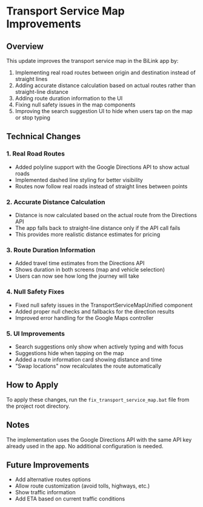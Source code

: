 # Transport Service Map Improvements

## Overview
This update improves the transport service map in the BiLink app by:

1. Implementing real road routes between origin and destination instead of straight lines
2. Adding accurate distance calculation based on actual routes rather than straight-line distance
3. Adding route duration information to the UI
4. Fixing null safety issues in the map components
5. Improving the search suggestion UI to hide when users tap on the map or stop typing

## Technical Changes

### 1. Real Road Routes
- Added polyline support with the Google Directions API to show actual roads
- Implemented dashed line styling for better visibility
- Routes now follow real roads instead of straight lines between points

### 2. Accurate Distance Calculation
- Distance is now calculated based on the actual route from the Directions API
- The app falls back to straight-line distance only if the API call fails
- This provides more realistic distance estimates for pricing

### 3. Route Duration Information
- Added travel time estimates from the Directions API
- Shows duration in both screens (map and vehicle selection)
- Users can now see how long the journey will take

### 4. Null Safety Fixes
- Fixed null safety issues in the TransportServiceMapUnified component
- Added proper null checks and fallbacks for the direction results
- Improved error handling for the Google Maps controller

### 5. UI Improvements
- Search suggestions only show when actively typing and with focus
- Suggestions hide when tapping on the map
- Added a route information card showing distance and time
- "Swap locations" now recalculates the route automatically

## How to Apply
To apply these changes, run the `fix_transport_service_map.bat` file from the project root directory.

## Notes
The implementation uses the Google Directions API with the same API key already used in the app. No additional configuration is needed.

## Future Improvements
- Add alternative routes options
- Allow route customization (avoid tolls, highways, etc.)
- Show traffic information
- Add ETA based on current traffic conditions
